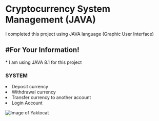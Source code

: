 <h1> Cryptocurrency System Management (JAVA) </h1>


<p> I completed this project using JAVA language (Graphic User Interface) </p>

<h2>#For Your Information!</h2>
* I am using JAVA 8.1 for this project

  
 <h3>SYSTEM</h3>
<li> Deposit currency </li>
<li> Withdrawal currency </li>
<li> Transfer currency to another account </li>
<li> Login Account </li>


![Image of Yaktocat](https://github.com/naufalazim/bankApplication/blob/main/Images/Interface.png)
